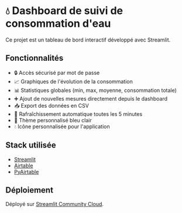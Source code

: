 # 💧 Dashboard de suivi de consommation d'eau

Ce projet est un tableau de bord interactif développé avec Streamlit.

## Fonctionnalités
- 🔒 Accès sécurisé par mot de passe
- 📈 Graphiques de l'évolution de la consommation
- 📊 Statistiques globales (min, max, moyenne, consommation totale)
- ➕ Ajout de nouvelles mesures directement depuis le dashboard
- 📥 Export des données en CSV
- 🔄 Rafraîchissement automatique toutes les 5 minutes
- 🎨 Thème personnalisé bleu clair
- 💧 Icône personnalisée pour l'application

## Stack utilisée
- [Streamlit](https://streamlit.io/)
- [Airtable](https://airtable.com/)
- [PyAirtable](https://pyairtable.readthedocs.io/)

## Déploiement
Déployé sur [Streamlit Community Cloud](https://streamlit.io/cloud).
